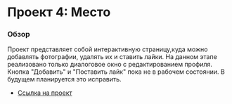 # Проект 4: Место

### Обзор

Проект представляет собой интерактивную страницу,куда можно добавлять фотографии, удалять их и ставить лайки. На данном этапе реализовано только диалоговое окно с редактированием профиля. Кнопка "Добавить" и "Поставить лайк" пока не в рабочем состоянии. В будущем планируется это исправить.


* [Ссылка на проект](https://nastyazin1993.github.io/mesto/)

